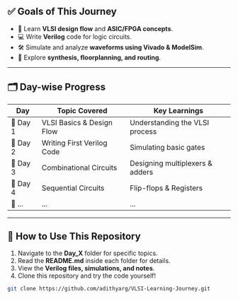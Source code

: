 
## ✅ Goals of This Journey
- 📖 Learn **VLSI design flow** and **ASIC/FPGA concepts**.
- 💻 Write **Verilog** code for logic circuits.
- 🛠 Simulate and analyze **waveforms using Vivado & ModelSim**.
- 📡 Explore **synthesis, floorplanning, and routing**.

---

## 🗂 Day-wise Progress
| Day  | Topic Covered | Key Learnings |
|------|--------------|--------------|
| 📅 Day 1  | VLSI Basics & Design Flow | Understanding the VLSI process |
| 📅 Day 2  | Writing First Verilog Code | Simulating basic gates |
| 📅 Day 3  | Combinational Circuits | Designing multiplexers & adders |
| 📅 Day 4  | Sequential Circuits | Flip-flops & Registers |
| 📅 ...  | ... | ... |

---

## 📜 How to Use This Repository
1. Navigate to the **Day_X** folder for specific topics.
2. Read the **README.md** inside each folder for details.
3. View the **Verilog files, simulations, and notes**.
4. Clone this repository and try the code yourself!  

```bash
git clone https://github.com/adithyarg/VLSI-Learning-Journey.git
